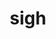 ---
category: 4-letters
denotation: null
name: sigh
reference_link: https://www.etymonline.com/word/sigh
root_language: null
root_name: null
title: sigh
type: free
word_sums:
- respelling: sigh
  sum: 'Sigh + '
---
